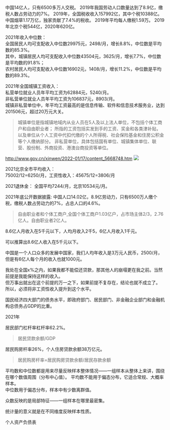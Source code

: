 


中国14亿人，只有6500多万人交税。
2019年我国劳动人口数量达到了8.9亿，缴税人数占劳动力的7%。
2019年，全国税收收入157992亿，其中个税10388亿。中国烟草1.17万亿，独家贡献了7.4%的税收。
2019年平均每人缴税1.59万。
2019年北京个税544亿，2020年620亿。

2021年收入中位数：    
全国居民人均可支配收入中位数29975元，2498/月，增长8.8%，中位数是平均数的85.3%。  
其中，城镇居民人均可支配收入中位数43504元，3625/月，增长7.7%，中位数是平均数的91.8%；   
农村居民人均可支配收入中位数16902元，1408/月，增长11.2%，中位数是平均数的89.3%。

2021年全国城镇工资收入：    
私营单位就业人员年平均工资为62884元，5240/月。  
非私营单位就业人员年平均工资为106837元，8903/月。  
城镇非私营单位中，年平均工资最高的是信息传输、软件和信息技术服务业，达到201506元，超过20万元大关。  
> 城镇单位是指城镇地域内从业人员在5人及以上法人单位，不包括个体工商户和自由职业者；
> 所指的工资包括实发到手的工资、奖金和各类津补贴，以及单位从个人工资中代扣代缴的个人所得税、社会保险基金和住房公积金等个人缴纳部分。
> 非私营单位，具体包括国有单位、城镇集体单位、联营、股份制、外商投资、港澳台商投资等单位。

http://www.gov.cn/xinwen/2022-01/17/content_5668748.htm
<img src="http://www.gov.cn/xinwen/2022-01/17/5668748/images/610327ca643e41d0acdabb305a36d3b9.jpg" />

2021北京全市平均收入：   
75002/12=6250/月，工资性收入：45675/12=3806/月

2021退休金：
全国平均7244/月，北京10534元/月。

2021年底公开数据披露:
中国人口14.02亿，8.9亿劳动力，只有6500万人缴个税，缴税人数占劳动力的7%，占总人口的4.6%。
>自由职业者和个体工商户,全国个体工商户1.03亿户，占市场主体2/3，2.76亿人。自由职业者2亿人。

8.6亿人月收入在5千元以下，人均月收入2千5，6亿人月收入1千元。

可以推算出8.6亿人收入在5千元以下。


中国是一个人口众多的发展中国家，我们人均年收入是3万元人民币，2500/月，但是有6亿人每个月的收入也就1000元。


我处在全国x%之内，如果我都不能偿还贷款，那其他人的崩塌更在我之前。当然前提是我能保持这样的收入。    
但万事出就出在这个前提的万一之下，如果前提不复存在，结论也就不成立了。    
所以，必须将非工资性收入提升到这个水平。   

国民经济四大部门的债务水平，即政府部门、居民部门、非金融企业部门和金融机构总债务占GDP的比重。

2021年

居民部门杠杆率杠杆率62.2%。
>居民贷款余额/GDP

居民购房杆率26%，个人住房贷款余额38万亿元。
>居民购房杆率=居民购房贷款余额/居民存款余额

平均数和中位数都是用来尽量反映样本整体情况——一组样本从整体上来讲，围绕在哪个数值周围（分布中心值）。
平均数不能用于偏态分布，它适合常规、大概率样本。    
中位数用于偏态分布，样本中有少数离群值。   

众数反映的是局部特征——一组样本在哪里最密集。

统计量的意义就是在不同维度反映样本性质。

个人资产负债表


